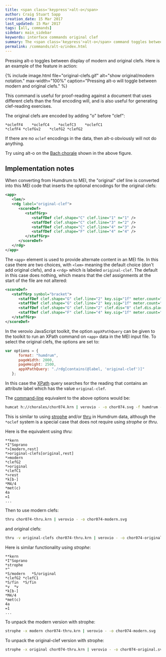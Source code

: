 ```yaml
---
title: <span class='keypress'>alt-o</span>
author: Craig Stuart Sapp
creation_date: 15 Mar 2017
last_updated: 15 Mar 2017
tags: [all, commands]
sidebar: main_sidebar
keywords: interface commands original clef
summary: The <span class='keypress'>alt-o</span> command toggles between 'original' and 'modern' clefs.
permalink: /commands/alt-o/index.html
---
```


Pressing <span class="keypress">alt-o</span> toggles between
display of modern and original clefs.  Here is an example of the feature
in action:

{% include image.html
	file="original-clefs.gif"
	alt="show original/modern notation."
	max-width="100%"
	caption="Pressing <span class='keypress'>alt-o</span> will toggle between modern and original clefs."
%}

This command is useful for proof-reading against a document that
uses different clefs than the final encoding will, and is also
useful for generating clef-reading exercises.

The original clefs are encoded by adding "o" before "clef":
<style>
pre {
	tab-size: 12;
	-o-tab-size: 12;
	-moz-tab-size: 12;
	-webkit-tab-size: 12;
}
</style>

```
*oclefF4	*oclefC4	*oclefC3	*oclefC1
*clefF4	*clefGv2	*clefG2	*clefG2
```

If there are no `oclef` encodings in the data, then 
<span class="keypress">alt-o</span> obviously will not do anything.


Try using <span class="keypress">alt-o</span> on the
[Bach chorale](http://verovio.humdrum.org/?file=chorales/chor074.krn) shown
in the above figure.




## Implementation notes ##

When converting from Humdrum to MEI, the "original" clef line is converted into this MEI code that inserts the optional encodings for the original clefs:

```xml
<app>
   <lem/>
   <rdg label="original-clef">
      <scoreDef>
         <staffGrp>
            <staffDef clef.shape="C" clef.line="1" n="1" />
            <staffDef clef.shape="C" clef.line="3" n="2" />
            <staffDef clef.shape="C" clef.line="4" n="3" />
            <staffDef clef.shape="F" clef.line="4" n="4" />
         </staffGrp>
      </scoreDef>
   </rdg>
</app>
```

The `<app>` element is used to provide alternate content in an MEI file. 
In this case there are two choices, with `<lem>` meaning the default choice (don't add
original clefs), and a `<rdg>` which is labeled `original-clef`.   The default in this
case does nothing, which means that the clef assignments at the start of the file
are not altered:

```xml
<scoreDef>
   <staffGrp symbol="bracket">
      <staffDef clef.shape="G" clef.line="2" key.sig="1f" meter.count="4" meter.unit="4" meter.sym="common" n="1" label="Soprano" lines="5" />
      <staffDef clef.shape="G" clef.line="2" key.sig="1f" meter.count="4" meter.unit="4" meter.sym="common" n="2" label="Alto" lines="5" />
      <staffDef clef.shape="G" clef.line="2" clef.dis="8" clef.dis.place="below" key.sig="1f" meter.count="4" meter.unit="4" meter.sym="common" n="3" label="Tenor" lines="5" />
      <staffDef clef.shape="F" clef.line="4" key.sig="1f" meter.count="4" meter.unit="4" meter.sym="common" n="4" label="Bass" lines="5" />
   </staffGrp>
</scoreDef>
```

In the verovio JavaScript toolkit, the option `appXPathQuery` can be given to the 
toolkit to run an XPath command on `<app>` data in the MEI input file. To select
the original clefs, the options are set to:

```javascript
var options = {
      format: "humdrum",
      pageWidth: 2000,
      pageHeight: 2500,
      appXPathQuery: "./rdg[contains(@label, 'original-clef')]"
   };
```

In this case the [XPath](https://en.wikipedia.org/wiki/XPath) query searches for the
reading that contains an attribute label which has the value `original-clef`.

The [command-line](/myvhv/command_line) equivalent to the above options would be:

```bash
humcat h://chorales/chor074.krn | verovio - -o chor074.svg -f humdrum -w 2000 -h 2500 --app-xpath-query="./rdg[contains(@label, 'original-clef')]"
```

This is similar to using [strophe](http://www.humdrum.org/Humdrum/commands/strophe.html) 
and/or [thru](http://www.humdrum.org/Humdrum/commands/thru.html) in Humdrum data, 
although the `*oclef` system is a special case that does not require 
using *strophe* or *thru*.

Here is the equivalent using *thru*:

```
**kern
*I"Soprano
*>[modern,rest]
*>original-clefs[original,rest]
*>modern
*clefG2
*>original
*clefC1
*>rest
*k[b-]
*M4/4
*met(c)
4a
=1
...
```

Then to use modern clefs:

```bash
thru chor074-thru.krn | verovio - -o chor074-modern.svg
```

and original clefs:

```bash
thru -v original-clefs chor074-thru.krn | verovio - -o chor074-original.svg
```

Here is similar functionality using *strophe*:

<style>
pre {
	tab-size: 15;
	-o-tab-size: 15;
	-moz-tab-size: 15;
	-webkit-tab-size: 15;
}
</style>

```
**kern
*I"Soprano
*strophe
*^
*S/modern	*S/original
*clefG2	*clefC1
*S/fin	*S/fin
*v	*v
*k[b-]
*M4/4
*met(c)
4a
=1
...
```

To unpack the modern version with strophe:

```bash
strophe -x modern chor074-thru.krn | verovio - -o chor074-modern.svg
```

To unpack the original-clef version with strophe:

```bash
strophe -x original chor074-thru.krn | verovio - -o chor074-original.svg
```



